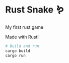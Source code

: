 # Rust Snake 🪱

My first rust game

Made with Rust!

```bash
# Build and run
cargo build
cargo run
```
